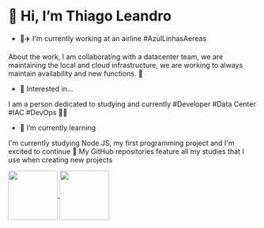 # 👋 Hi, I’m Thiago Leandro

- 💞✈️ I'm currently working at an airline #AzulLinhasAereas
  
About the work, I am collaborating with a datacenter team, we are maintaining the local and cloud infrastructure, we are working to always maintain availability and new functions. 🚀

- 👀 Interested in...

I am a person dedicated to studying and currently #Developer #Data Center #IAC #DevOps 🧑‍💻

- 🌱 I’m currently learning

 I'm currently studying Node.JS, my first programming project and I'm excited to continue 💪
My GitHub repositories feature all my studies that I use when creating new projects

<a href="https://github.com/Thiago-Leandro/github-readme-stats&show_icons=true">
  <img height=100 align="center" src="https://github-readme-stats.vercel.app/api?username=Thiago-Leandro" />
</a>
<a href="https://github.com/Thiago-Leandro/convoychat">
  <img height=100 align="center" src="https://github-readme-stats.vercel.app/api/top-langs?username=Thiago-Leandro&layout=compact&langs_count=8&card_width=320" />
</a>

<!---
Thiago-Leandro/Thiago-Leandro is a ✨ special ✨ repository because its `README.md` (this file) appears on your GitHub profile.
You can click the Preview link to take a look at your changes.
--->
